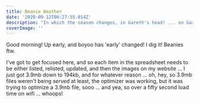```yaml
---
title: Beanie Weather
date: '2020-09-12T06:27:55.014Z'
description: "In which the season changes, in Gareth's head! ... on Gareth's head?"
coverImage: ''
---
```


Good morning! Up early, and boyoo has 'early' changed! I dig it! Beanies ftw.

I've got to get focused here, and so each item in the spreadsheet needs to be either listed, relisted, updated, and then the images on my website ... I just got 3.9mb down to 194kb, and for whatever reason ... oh, hey, so 3.9mb files weren't being _served_ at least, the optimizer was working, but it was trying to optimize a 3.9mb file, sooo ... and yea, so over a fifty second load time on wifi ... whoops!
